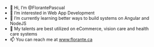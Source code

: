 - 👋 Hi, I’m @FlorantePascual
- 👀 I’m interested in Web App Development
- 🌱 I’m currently learning better ways to build systems on Angular and NodeJS
- 💞️ My talents are best utilized on eCommerce, vision care and health care systems
- 📫 You can reach me at www.florante.ca

<!---
FlorantePascual/FlorantePascual is a ✨ special ✨ repository because its `README.md` (this file) appears on your GitHub profile.
You can click the Preview link to take a look at your changes.
--->
